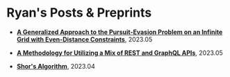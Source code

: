 # Ryan's Posts & Preprints

- **[A Generalized Approach to the Pursuit-Evasion Problem on an Infinite Grid with Even-Distance Constraints](a-generalized-approach-to-the-pursuit-evasion-problem-on-an-infinite-grid-with-even-distance-constraints)**, 2023.05

- **[A Methodology for Utilizing a Mix of REST and GraphQL APIs](a-methodology-for-utilizing-a-mix-of-rest-and-graphql-apis)**, 2023.05

- **[Shor's Algorithm](/playground/Shors_Algorithm)**, 2023.04
